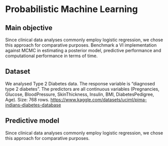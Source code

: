 # Probabilistic Machine Learning

## Main objective
Since clinical data analyses commonly employ logistic regression, we chose this
approach for comparative purposes.
Benchmark a VI implementation against MCMC in estimating a posterior model, predictive
performance and computational performance in terms of time.
## Dataset
We analysed Type 2 Diabetes data. The response variable is “diagnosed type 2
diabetes”. The predictors are all continuous variables (Pregnancies, Glucose,
BloodPressure, SkinThickness, Insulin, BMI, DiabetesPedigree, Age). Size: 768
rows. https://www.kaggle.com/datasets/uciml/pima-indians-diabetes-database

## Predictive model
Since clinical data analyses commonly employ logistic regression, we chose this approach for comparative purposes. 

